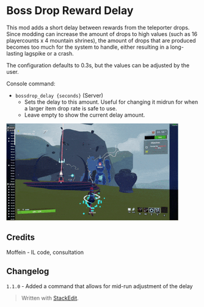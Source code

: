 ﻿# Boss Drop Reward Delay

This mod adds a short delay between rewards from the teleporter drops. Since modding can increase the amount of drops to high values (such as 16 playercounts x 4 mountain shrines), the amount of drops that are produced becomes too much for the system to handle, either resulting in a long-lasting lagspike or a crash.

The configuration defaults to 0.3s, but the values can be adjusted by the user.

Console command: 
* `bossdrop_delay {seconds}` (Server)
	* Sets the delay to this amount. Useful for changing it midrun for when a larger item drop rate is safe to use.
	* Leave empty to show the current delay amount.


![preview](https://raw.githubusercontent.com/DestroyedClone/PoseHelper/master/MountainShrineRewardFix/preview.gif)

## Credits
Moffein - IL code, consultation

## Changelog
`1.1.0` - Added a command that allows for mid-run adjustment of the delay

> Written with [StackEdit](https://stackedit.io/).